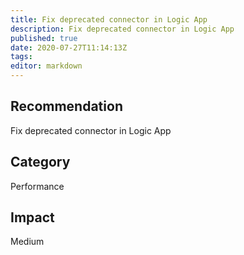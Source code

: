 ```yaml
---
title: Fix deprecated connector in Logic App
description: Fix deprecated connector in Logic App
published: true
date: 2020-07-27T11:14:13Z
tags:
editor: markdown
---
```


## Recommendation
Fix deprecated connector in Logic App

## Category
Performance

## Impact
Medium

